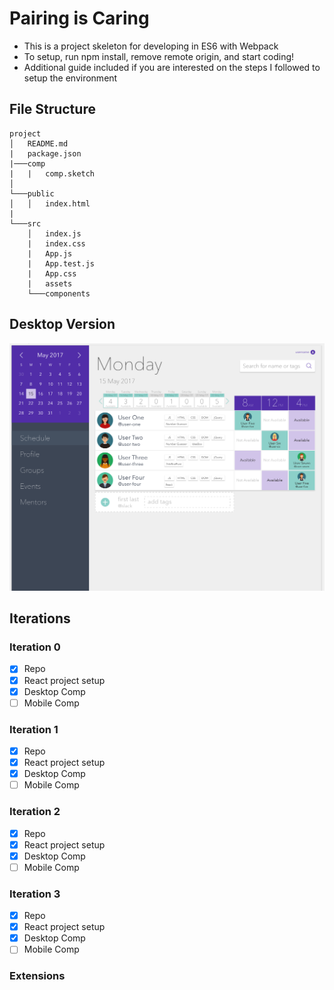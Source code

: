 # Pairing is Caring

* This is a project skeleton for developing in ES6 with Webpack
* To setup, run npm install, remove remote origin, and start coding!
* Additional guide included if you are interested on the steps I followed to setup the environment

## File Structure

```
project
│   README.md
|   package.json
|───comp
|   |   comp.sketch
│
└───public
│   │   index.html
|
└───src
    │   index.js
    |   index.css
    |   App.js
    |   App.test.js
    |   App.css
    |   assets
    └───components
```

## Desktop Version

![Desktop Version](./comp/desktop.png)

## Iterations

### Iteration 0

- [x] Repo
- [x] React project setup
- [x] Desktop Comp
- [ ] Mobile Comp

### Iteration 1

- [x] Repo
- [x] React project setup
- [x] Desktop Comp
- [ ] Mobile Comp

### Iteration 2

- [x] Repo
- [x] React project setup
- [x] Desktop Comp
- [ ] Mobile Comp

### Iteration 3

- [x] Repo
- [x] React project setup
- [x] Desktop Comp
- [ ] Mobile Comp

### Extensions
